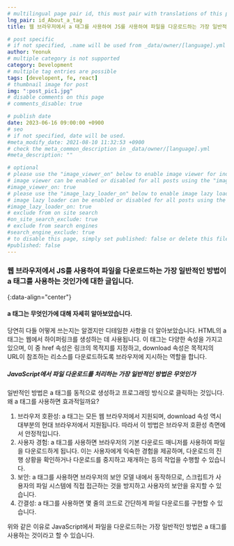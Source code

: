 ```yaml
---
# multilingual page pair id, this must pair with translations of this page. (This name must be unique)
lng_pair: id_About_a_tag
title: 웹 브라우저에서 a 태그를 사용하여 JS를 사용하여 파일을 다운로드하는 가장 일반적인 방법에 대하여

# post specific
# if not specified, .name will be used from _data/owner/[language].yml
author: Yeonuk
# multiple category is not supported
category: Development
# multiple tag entries are possible
tags: [developent, fe, react]
# thumbnail image for post
img: ":post_pic1.jpg"
# disable comments on this page
# comments_disable: true

# publish date
date: 2023-06-16 09:00:00 +0900
# seo
# if not specified, date will be used.
#meta_modify_date: 2021-08-10 11:32:53 +0900
# check the meta_common_description in _data/owner/[language].yml
#meta_description: ""

# optional
# please use the "image_viewer_on" below to enable image viewer for individual pages or posts (_posts/ or [language]/_posts folders).
# image viewer can be enabled or disabled for all posts using the "image_viewer_posts: true" setting in _data/conf/main.yml.
#image_viewer_on: true
# please use the "image_lazy_loader_on" below to enable image lazy loader for individual pages or posts (_posts/ or [language]/_posts folders).
# image lazy loader can be enabled or disabled for all posts using the "image_lazy_loader_posts: true" setting in _data/conf/main.yml.
#image_lazy_loader_on: true
# exclude from on site search
#on_site_search_exclude: true
# exclude from search engines
#search_engine_exclude: true
# to disable this page, simply set published: false or delete this file
#published: false
---
```


<!-- outline-start -->

### 웹 브라우저에서 JS를 사용하여 파일을 다운로드하는 가장 일반적인 방법이 a 태그를 사용하는 것인가에 대한 글입니다.

{:data-align="center"}

<!-- outline-end -->

#### a 태그는 무엇인가에 대해 자세히 알아보았습니다.

당연히 다들 어떻게 쓰는지는 알겠지만 디테일한 사항을 더 알아보았습니다.
HTML의 a 태그는 웹에서 하이퍼링크를 생성하는 데 사용됩니다. 이 태그는 다양한 속성을 가지고 있으며, 이 중 href 속성은 링크의 목적지를 지정하고, download 속성은 목적지의 URL이 참조하는 리소스를 다운로드하도록 브라우저에 지시하는 역할을 합니다.

##### JavaScript에서 파일 다운로드를 처리하는 가장 일반적인 방법은 무엇인가

일반적인 방법은 a 태그를 동적으로 생성하고 프로그래밍 방식으로 클릭하는 것입니다.
왜 a 태그를 사용하면 효과적일까요?

1. 브라우저 호환성: a 태그는 모든 웹 브라우저에서 지원되며, download 속성 역시 대부분의 현대 브라우저에서 지원됩니다. 따라서 이 방법은 브라우저 호환성 측면에서 안정적입니다.
2. 사용자 경험: a 태그를 사용하면 브라우저의 기본 다운로드 매니저를 사용하여 파일을 다운로드하게 됩니다. 이는 사용자에게 익숙한 경험을 제공하며, 다운로드의 진행 상황을 확인하거나 다운로드를 중지하고 재개하는 등의 작업을 수행할 수 있습니다.
3. 보안: a 태그를 사용하면 브라우저의 보안 모델 내에서 동작하므로, 스크립트가 사용자의 파일 시스템에 직접 접근하는 것을 방지하고 사용자의 보안을 유지할 수 있습니다.
4. 간결성: a 태그를 사용하면 몇 줄의 코드로 간단하게 파일 다운로드를 구현할 수 있습니다.

위와 같은 이유로 JavaScript에서 파일을 다운로드하는 가장 일반적인 방법은 a 태그를 사용하는 것이라고 할 수 있습니다.
